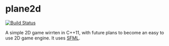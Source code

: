 # plane2d

[![Build Status](https://travis-ci.org/arjanfrans/plane2d.svg)](https://travis-ci.org/arjanfrans/plane2d)

A simple 2D game wirrten in C++11, with future plans to become an easy to use 2D game engine. It uses [SFML](https://github.com/SFML/SFML). 
